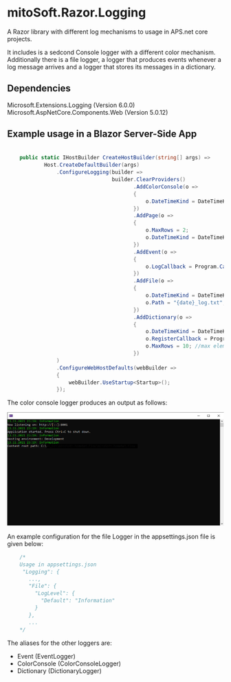 # mitoSoft.Razor.Logging
A Razor library with different log mechanisms to usage in APS.net core projects.

It includes is a sedcond Console logger with a different color mechanism.
Additionally there is a file logger, a logger that produces events whenever a log message arrives and a logger that stores its messages in a dictionary.

## Dependencies

Microsoft.Extensions.Logging (Version 6.0.0)
Microsoft.AspNetCore.Components.Web (Version 5.0.12)

## Example usage in a Blazor Server-Side App

```c#

    public static IHostBuilder CreateHostBuilder(string[] args) =>
            Host.CreateDefaultBuilder(args)
                .ConfigureLogging(builder =>
                                  builder.ClearProviders()
                                         .AddColorConsole(o =>
                                         {
                                             o.DateTimeKind = DateTimeKind.Local;
                                         })
                                         .AddPage(o =>
                                         {
                                             o.MaxRows = 2;
                                             o.DateTimeKind = DateTimeKind.Utc;
                                         })
										 .AddEvent(o =>
                                         {
                                             o.LogCallback = Program.Callback;
                                         })
                                         .AddFile(o =>
                                         {
                                             o.DateTimeKind = DateTimeKind.Local;
                                             o.Path = "{date}_log.txt";
                                         })
                                         .AddDictionary(o =>
                                         {
                                             o.DateTimeKind = DateTimeKind.Local;
                                             o.RegisterCallback = Program.RegisterLogger;
                                             o.MaxRows = 10; //max elements of each logger
                                         })                                         
                )
                .ConfigureWebHostDefaults(webBuilder =>
                {
                    webBuilder.UseStartup<Startup>();
                });
```

The color console logger produces an output as follows:

![Screenshot](ConsoleExample.png)

An example configuration for the file Logger in the appsettings.json file is given below:

```c#
    /*
    Usage in appsettings.json
     "Logging": {
       ...,
       "File": {
         "LogLevel": {
           "Default": "Information"
         }
       },
       ...
    */
```

The aliases for the other loggers are:

 - Event (EventLogger)
 - ColorConsole (ColorConsoleLogger)
 - Dictionary (DictionaryLogger)